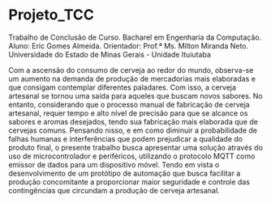 # Projeto_TCC
Trabalho de Conclusão de Curso.
Bacharel em Engenharia da Computação.
Aluno: Eric Gomes Almeida.
Orientador: Prof.ª Ms. Milton Miranda Neto.
Universidade do Estado de Minas Gerais - Unidade Ituiutaba

Com a ascensão do consumo de cerveja ao redor do mundo, observa-se um aumento na demanda de produção de mercadorias mais elaboradas e que consigam contemplar diferentes paladares. Com isso, a cerveja artesanal se tornou uma saída para aqueles que buscam novos sabores. No entanto, considerando que o processo manual de fabricação de cerveja artesanal, requer tempo e alto nível de precisão para que se alcance os sabores e aromas desejados, tendo sua fabricação mais elaborada que de cervejas comuns. Pensando nisso, e em como diminuir a probabilidade de falhas humanas e interferências que podem prejudicar a qualidade do produto final, o presente trabalho busca apresentar uma solução através do uso de microcontrolador e periféricos, utilizando o protocolo MQTT como emissor de dados para um dispositivo móvel. Tendo em vista o desenvolvimento de um protótipo de automação que busca facilitar a produção concomitante a proporcionar maior seguridade e controle das contingências que circundam a produção de cerveja artesanal.
